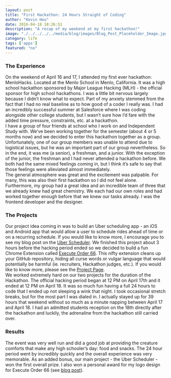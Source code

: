 ```yaml
---
layout: post
title: "First Hackathon: 24 Hours Straight of Coding"
author: "Kevin Hou"
date: 2016-04-18 18:26:51
description: "A recap of my weekend at my first hackathon!"
image: "./../../../../media/blog/images/Blog_Post_Placeholder_Image.jpg"
category: life
tags: ['apps']
featured: "no"
---
```

<h3 class="post-subheader">The Experience</h3>
On the weekend of April 16 and 17, I attended my first ever hackathon: MenloHacks. Located at the Menlo School in Menlo, California. It was a high school hackathon sponsored by Major League Hacking (MLH) - the official sponsor for high school hackathons. I was a little bit nervous largely because I didn’t know what to expect. Part of my anxiety stemmed from the fact that I had no real baseline as to how good of a coder I really was. I had an incredibly successful summer at Salesforce where I was coding alongside other college students, but I wasn’t sure how I’d fare with the added time pressure, constraints, etc. at a hackathon.
<br class="post-line-break">
I have a group of four friends at school who I work on and Independent Study with. We’ve been working together for the semester (about 4 or 5 months now) and we decided to enter this hackathon together as a group. Unfortunately, one of our group members was unable to attend due to logistical issues, but he was an important part of our group nevertheless. So in the end, it was me (a senior), a freshman, and a junior. With the exception of the junior, the freshman and I had never attended a hackathon before. We both had the same mixed feelings coming in, but I think it’s safe to say that those feelings were alleviated almost immediately.
<br class="post-line-break">
The general atmosphere was great and the excitement was palpable. For many, this was also their first hackathon so I did not feel alone. Furthermore, my group had a great idea and an incredible team of three that we already knew had great chemistry. We each had our own roles and had worked together enough before that we knew our tasks already. I was the frontend developer and the designer.
<br class="post-line-break">
<h3 class="post-subheader">The Projects</h3>
Our project idea coming in was to build an Uber scheduling app - an iOS and Android app that would allow a user to schedule rides ahead of time or on a recurring schedule. If you would like to know more, I encourage you to see my blog post on the <a href="{{ site.baseurl }}/programming/2016/04/21/uber-scheduler-calling-ubers-alarm-clock-style.html" target="_blank">Uber Scheduler</a>. We finished this project about 3 hours before the hacking period ended so we decided to build a fun Chrome Extension called <a href="https://chrome.google.com/webstore/detail/execute-order-66/hgoanjhaboccoaefceiebdodiillhone">Execute Order 66</a>. This nifty extension cleans up your GitHub repository, hiding all curse words or vulgar language that would potentially be harmful (ie. recruiters, Hackathon judges, etc.). If you would like to know more, please see the <a href="{{ site.baseurl }}/blog/projects/Execute-Order-66/" target="_blank">Project Page</a>.
<br class="post-line-break">
We worked extremely hard on our two projects for the duration of the Hackathon. The official hacking period began at 12 PM on April 17th and it ended at 12 PM on April 18. It was so much fun having a full 24 hours to code that I ended up not sleeping a wink that night. I took occasional stretch breaks, but for the most part I was dialed in. I actually stayed up for 39 hours that weekend without so much as a minute napping between April 17 and April 18. I had an admitted students reception on the 18th directly after the hackathon and luckily, the adrenaline from the hackathon still carried over.
<br class="post-line-break">
<h3 class="post-subheader">Results</h3>
The event was very well run and did a good job at providing the creature comforts that make any high schooler’s day: food and snacks. The 24 hour period went by incredibly quickly and the overall experience was very memorable. As an added bonus, our main project - the Uber Scheduler - won the first overall prize. I also won a personal award for my logo design for Execute Order 66 (see <a href="{{ site.baseurl }}/design/2016/05/01/github-octocat-design-challenge-winner.html" target="_blank">blog post</a>).
